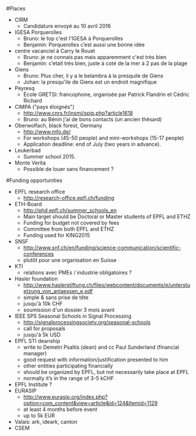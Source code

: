 #Places
* CIRM
	* Candidature envoyé au 10 avril 2016
* IGESA Porquerolles
	* Bruno: le top c'est l'IGESA à Porquerolles
	* Benjamin: Porquerolles c’est aussi une bonne idée
* centre vacanciel à Carry le Rouet
	* Bruno: je ne connais pas mais apparemment c'est très bien
	* Benjamin: c’etait très bien, juste à coté de la mer à 2 pas de la plage
* Giens
	* Bruno: Plus cher, il y a le belambra à la presquile de Giens
	* Johan: la presqu'ile de Giens est un endroit magnifique
* Peyresq
	* École GRETSI: francophone, organisée par Patrick Flandrin et Cédric
	  Richard
* CIMPA ("pays éloignés")
	* http://www.cnrs.fr/insmi/spip.php?article1618
	* Bruno: au Bénin j'ai de bons contacts (un ancien thésard)
* Oberwolfach, black forest, Germany
	* http://www.mfo.de/
	* For workshops (45-50 people) and mini-workshops (15-17 people)
	* Application deadline: end of July (two years in advance).
* Leukerbad
	* Summer school 2015.
* Monte Verita
	* Possible de louer sans financement ?

#Funding opportunities
* EPFL research office
	* http://research-office.epfl.ch/funding
* ETH-Board
	* http://phd.epfl.ch/summer_schools_en
	* Main target should be Doctoral or Master students of EPFL and ETHZ
	* Funding for budget not covered by fees
	* Committee from both EPFL and ETHZ
	* Funding used for KING2015
* SNSF
	* http://www.snf.ch/en/funding/science-communication/scientific-conferences
	* plutôt pour une organisation en Suisse
* KTI
	* relations avec PMEs / industrie obligatoires ?
* Hasler foundation
	* http://www.haslerstiftung.ch/files/webcontent/documents/e/unterstuetzung_von_anlaessen_e.pdf
	* simple & sans prise de tête
	* jusqu'à 10k CHF
	* soumission d'un dossier 3 mois avant
* IEEE SPS Seasonal Schools in Signal Processing
	* http://signalprocessingsociety.org/seasonal-schools
	* call for proposals
	* jusqu'à 5k USD
* EPFL STI deanship
	* write to Demetri Psaltis (dean) and cc Paul Sunderland (financial manager)
	* good request with information/justification presented to him
	* other entities participating financially
	* should be organized by EPFL, but not necessarily take place at EPFL
	* normally it’s in the range of 3-5 kCHF
* EPFL Institute ?
* EURASIP
	* http://www.eurasip.org/index.php?option=com_content&view=article&id=124&Itemid=1129
	* at least 4 months before event
	* up to 5k EUR
* Valais: ark, ideark, canton
* CSEM
